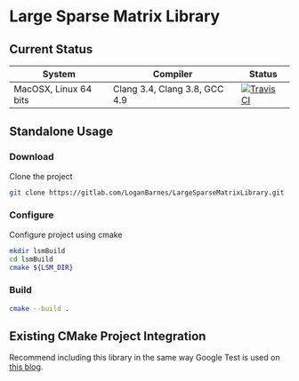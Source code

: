 Large Sparse Matrix Library
===========================

Current Status
--------------

| System | Compiler | Status |
| ------ | -------- | ------ |
| MacOSX, Linux 64 bits | Clang 3.4, Clang 3.8, GCC 4.9 | [![Travis CI](https://travis-ci.org/LoganBarnes/lsm.svg?branch=master)](https://travis-ci.org/LoganBarnes/lsm)|

Standalone Usage
----------------

### Download

Clone the project

```bash
git clone https://gitlab.com/LoganBarnes/LargeSparseMatrixLibrary.git
```

### Configure

Configure project using cmake

```bash
mkdir lsmBuild
cd lsmBuild
cmake ${LSM_DIR}
```

### Build

```bash
cmake --build .
```


Existing CMake Project Integration
----------------------------------

Recommend including this library in the same way Google Test is used on [this blog](https://crascit.com/2015/07/25/cmake-gtest/).
